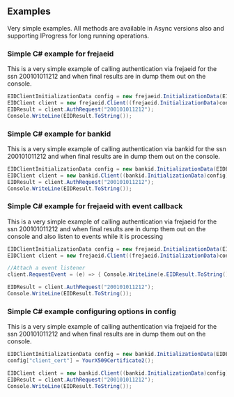 ## Examples

Very simple examples. All methods are available in Async versions also and supporting IProgress for long running operations.

### Simple C# example for frejaeid
This is a very simple example of calling authentication via frejaeid for the ssn 200101011212 and when final results are in dump them out on the console.
```csharp
EIDClientInitializationData config = new frejaeid.InitializationData(EIDEnvironment.Testing);
EIDClient client = new frejaeid.Client((frejaeid.InitializationData)config);
EIDResult = client.AuthRequest("200101011212");
Console.WriteLine(EIDResult.ToString());
```

### Simple C# example for bankid
This is a very simple example of calling authentication via bankid for the ssn 200101011212 and when final results are in dump them out on the console.
```csharp
EIDClientInitializationData config = new bankid.InitializationData(EIDEnvironment.Testing);
EIDClient client = new bankid.Client((bankid.InitializationData)config);
EIDResult = client.AuthRequest("200101011212");
Console.WriteLine(EIDResult.ToString());
```

### Simple C# example for frejaeid with event callback
This is a very simple example of calling authentication via frejaeid for the ssn 200101011212 and when final results are in dump them out on the console and also listen to events while it is processing
```csharp
EIDClientInitializationData config = new frejaeid.InitializationData(EIDEnvironment.Testing);
EIDClient client = new frejaeid.Client((frejaeid.InitializationData)config);

//Attach a event listener
client.RequestEvent = (e) => { Console.WriteLine(e.EIDResult.ToString(); }; 

EIDResult = client.AuthRequest("200101011212");
Console.WriteLine(EIDResult.ToString());
```

### Simple C# example configuring options in config
This is a very simple example of calling authentication via frejaeid for the ssn 200101011212 and when final results are in dump them out on the console.
```csharp
EIDClientInitializationData config = new bankid.InitializationData(EIDEnvironment.Testing);
config["client_cert"] = YourX509Certificate2();

EIDClient client = new bankid.Client((bankid.InitializationData)config);
EIDResult = client.AuthRequest("200101011212");
Console.WriteLine(EIDResult.ToString());
```

